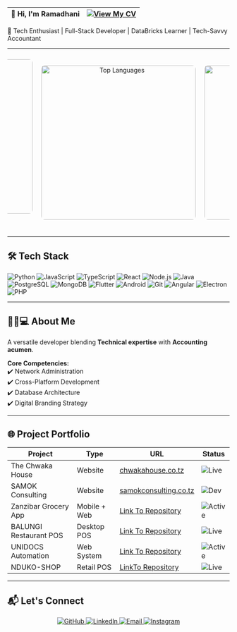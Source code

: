 | 👋 Hi, I'm Ramadhani | [![View My CV](https://img.shields.io/badge/View_My_CV-4285F4?style=for-the-badge&logo=google-drive&logoColor=white)](https://drive.google.com/file/d/1tN4lOH8tdVFOmBUNJxJx_kkABfLWpLeR/view?usp=sharing) |
|----------------------|----------------------------------------------------------------------------------------------------------------------------------|

🚀 Tech Enthusiast | Full-Stack Developer | DataBricks Learner | Tech-Savvy Accountant

---

<div align="center" style="display: flex; justify-content: center; gap: 20px; flex-wrap: nowrap; overflow-x: auto; padding: 10px;">
  <!-- GitHub Stats -->
  <img 
    src="https://github-readme-stats.vercel.app/api?username=Ramadhani-Yassin&theme=radical&show_icons=true&count_private=true&include_all_commits=true" 
    style="width: 350px; border-radius: 8px;" 
    alt="GitHub Stats"
  />

  <!-- Top Languages -->
  <img 
    src="https://github-readme-stats.vercel.app/api/top-langs/?username=Ramadhani-Yassin&theme=radical&layout=compact&langs_count=6" 
    style="width: 350px; border-radius: 8px;" 
    alt="Top Languages"
  />

  <!-- Streak Stats -->
  <img 
    src="https://github-readme-streak-stats.herokuapp.com?user=Ramadhani-Yassin&theme=radical&hide_border=false" 
    style="width: 350px; border-radius: 8px;" 
    alt="GitHub Streak"
  />
</div>


---

## 🛠️ Tech Stack

<div class="tech-stack">
  <img src="https://img.shields.io/badge/Python-3776AB?style=for-the-badge&logo=python&logoColor=white" alt="Python">
  <img src="https://img.shields.io/badge/JavaScript-F7DF1E?style=for-the-badge&logo=javascript&logoColor=black" alt="JavaScript">
  <img src="https://img.shields.io/badge/TypeScript-3178C6?style=for-the-badge&logo=typescript&logoColor=white" alt="TypeScript">
  <img src="https://img.shields.io/badge/React-61DAFB?style=for-the-badge&logo=react&logoColor=black" alt="React">
  <img src="https://img.shields.io/badge/Node.js-339933?style=for-the-badge&logo=nodedotjs&logoColor=white" alt="Node.js">
  <img src="https://img.shields.io/badge/Java-007396?style=for-the-badge&logo=java&logoColor=white" alt="Java">
  <img src="https://img.shields.io/badge/PostgreSQL-316192?style=for-the-badge&logo=postgresql&logoColor=white" alt="PostgreSQL">
  <img src="https://img.shields.io/badge/MongoDB-47A248?style=for-the-badge&logo=mongodb&logoColor=white" alt="MongoDB">
  <img src="https://img.shields.io/badge/Flutter-02569B?style=for-the-badge&logo=flutter&logoColor=white" alt="Flutter">
  <img src="https://img.shields.io/badge/Android-3DDC84?style=for-the-badge&logo=android&logoColor=white" alt="Android">
  <img src="https://img.shields.io/badge/Git-F05032?style=for-the-badge&logo=git&logoColor=white" alt="Git">
  <img src="https://img.shields.io/badge/Angular-DD0031?style=for-the-badge&logo=angular&logoColor=white" alt="Angular">
  <img src="https://img.shields.io/badge/Electron-47848F?style=for-the-badge&logo=electron&logoColor=white" alt="Electron">
  <img src="https://img.shields.io/badge/PHP-777BB4?style=for-the-badge&logo=php&logoColor=white" alt="PHP">
</div>

---
## 👨🏾💻 About Me

A versatile developer blending **Technical expertise** with **Accounting acumen**.


**Core Competencies:**  
✔️ Network Administration  
✔️ Cross-Platform Development  
✔️ Database Architecture  
✔️ Digital Branding Strategy  

---
## 🌐 Project Portfolio

| Project               | Type         | URL                                                                 | Status |
|-----------------------|--------------|---------------------------------------------------------------------|--------|
| The Chwaka House      | Website      | [chwakahouse.co.tz](https://www.chwakahouse.co.tz)                 | ![Live](https://img.shields.io/badge/Live-Success-brightgreen) |
| SAMOK Consulting      | Website      | [samokconsulting.co.tz](https://www.samokconsulting.co.tz)         | ![Dev](https://img.shields.io/badge/In_Development-Orange) |
| Zanzibar Grocery App  | Mobile + Web | [Link To Repository](https://github.com/Ramadhani-Yassin/Grocery-App)     | ![Active](https://img.shields.io/badge/Active-Development-blue) |
| BALUNGI Restaurant POS| Desktop POS  | [Link To Repository](https://github.com/Ramadhani-Yassin/BALUNGI-RESTAURANT-POS) | ![Live](https://img.shields.io/badge/Deployed-Success-brightgreen) |
| UNIDOCS Automation    | Web System   | [Link To Repository](https://github.com/Ramadhani-Yassin/UNIDOCS)         | ![Active](https://img.shields.io/badge/Active-Development-blue) |
| NDUKO-SHOP            | Retail POS   | [LinkTo Repository](https://github.com/Ramadhani-Yassin/NDUKO-SHOP)     | ![Live](https://img.shields.io/badge/Deployed-Success-brightgreen) |

---

## 📬 Let's Connect

<div align="center">
  <a href="https://github.com/Ramadhani-Yassin" target="_blank">
    <img src="https://img.shields.io/badge/GitHub-181717?style=for-the-badge&logo=github&logoColor=white" alt="GitHub">
  </a>
  <a href="https://www.linkedin.com/in/ramadhani-yassin-ramadhani/" target="_blank">
    <img src="https://img.shields.io/badge/LinkedIn-0077B5?style=for-the-badge&logo=linkedin&logoColor=white" alt="LinkedIn">
  </a>
  <a href="mailto:yasynramah@gmail.com">
    <img src="https://img.shields.io/badge/Email-D14836?style=for-the-badge&logo=gmail&logoColor=white" alt="Email">
  </a>
  <a href="https://www.instagram.com/rm_tech.tz/" target="_blank">
    <img src="https://img.shields.io/badge/Instagram-E4405F?style=for-the-badge&logo=instagram&logoColor=white" alt="Instagram">
  </a>
</div>
